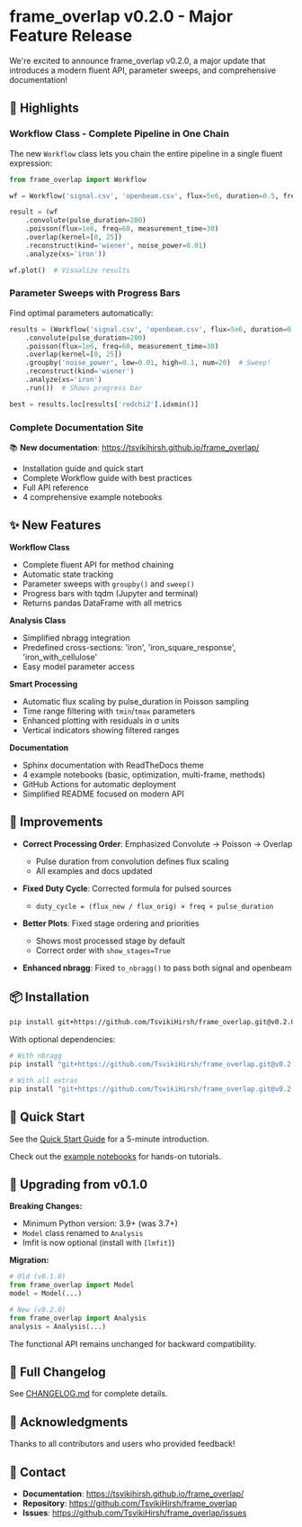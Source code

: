# frame_overlap v0.2.0 - Major Feature Release

We're excited to announce frame_overlap v0.2.0, a major update that introduces a modern fluent API, parameter sweeps, and comprehensive documentation!

## 🎉 Highlights

### Workflow Class - Complete Pipeline in One Chain

The new `Workflow` class lets you chain the entire pipeline in a single fluent expression:

```python
from frame_overlap import Workflow

wf = Workflow('signal.csv', 'openbeam.csv', flux=5e6, duration=0.5, freq=20)

result = (wf
    .convolute(pulse_duration=200)
    .poisson(flux=1e6, freq=60, measurement_time=30)
    .overlap(kernel=[0, 25])
    .reconstruct(kind='wiener', noise_power=0.01)
    .analyze(xs='iron'))

wf.plot()  # Visualize results
```

### Parameter Sweeps with Progress Bars

Find optimal parameters automatically:

```python
results = (Workflow('signal.csv', 'openbeam.csv', flux=5e6, duration=0.5, freq=20)
    .convolute(pulse_duration=200)
    .poisson(flux=1e6, freq=60, measurement_time=30)
    .overlap(kernel=[0, 25])
    .groupby('noise_power', low=0.01, high=0.1, num=20)  # Sweep!
    .reconstruct(kind='wiener')
    .analyze(xs='iron')
    .run())  # Shows progress bar

best = results.loc[results['redchi2'].idxmin()]
```

### Complete Documentation Site

📚 **New documentation**: https://tsvikihirsh.github.io/frame_overlap/

- Installation guide and quick start
- Complete Workflow guide with best practices
- Full API reference
- 4 comprehensive example notebooks

## ✨ New Features

**Workflow Class**
- Complete fluent API for method chaining
- Automatic state tracking
- Parameter sweeps with `groupby()` and `sweep()`
- Progress bars with tqdm (Jupyter and terminal)
- Returns pandas DataFrame with all metrics

**Analysis Class**
- Simplified nbragg integration
- Predefined cross-sections: 'iron', 'iron_square_response', 'iron_with_cellulose'
- Easy model parameter access

**Smart Processing**
- Automatic flux scaling by pulse_duration in Poisson sampling
- Time range filtering with `tmin`/`tmax` parameters
- Enhanced plotting with residuals in σ units
- Vertical indicators showing filtered ranges

**Documentation**
- Sphinx documentation with ReadTheDocs theme
- 4 example notebooks (basic, optimization, multi-frame, methods)
- GitHub Actions for automatic deployment
- Simplified README focused on modern API

## 🔧 Improvements

- **Correct Processing Order**: Emphasized Convolute → Poisson → Overlap
  - Pulse duration from convolution defines flux scaling
  - All examples and docs updated

- **Fixed Duty Cycle**: Corrected formula for pulsed sources
  - `duty_cycle = (flux_new / flux_orig) × freq × pulse_duration`

- **Better Plots**: Fixed stage ordering and priorities
  - Shows most processed stage by default
  - Correct order with `show_stages=True`

- **Enhanced nbragg**: Fixed `to_nbragg()` to pass both signal and openbeam

## 📦 Installation

```bash
pip install git+https://github.com/TsvikiHirsh/frame_overlap.git@v0.2.0
```

With optional dependencies:

```bash
# With nbragg
pip install "git+https://github.com/TsvikiHirsh/frame_overlap.git@v0.2.0#egg=frame_overlap[nbragg]"

# With all extras
pip install "git+https://github.com/TsvikiHirsh/frame_overlap.git@v0.2.0#egg=frame_overlap[all]"
```

## 📖 Quick Start

See the [Quick Start Guide](https://tsvikihirsh.github.io/frame_overlap/quickstart.html) for a 5-minute introduction.

Check out the [example notebooks](https://github.com/TsvikiHirsh/frame_overlap/tree/main/notebooks) for hands-on tutorials.

## 🔄 Upgrading from v0.1.0

**Breaking Changes:**
- Minimum Python version: 3.9+ (was 3.7+)
- `Model` class renamed to `Analysis`
- lmfit is now optional (install with `[lmfit]`)

**Migration:**
```python
# Old (v0.1.0)
from frame_overlap import Model
model = Model(...)

# New (v0.2.0)
from frame_overlap import Analysis
analysis = Analysis(...)
```

The functional API remains unchanged for backward compatibility.

## 📝 Full Changelog

See [CHANGELOG.md](CHANGELOG.md) for complete details.

## 🙏 Acknowledgments

Thanks to all contributors and users who provided feedback!

## 📧 Contact

- **Documentation**: https://tsvikihirsh.github.io/frame_overlap/
- **Repository**: https://github.com/TsvikiHirsh/frame_overlap
- **Issues**: https://github.com/TsvikiHirsh/frame_overlap/issues
